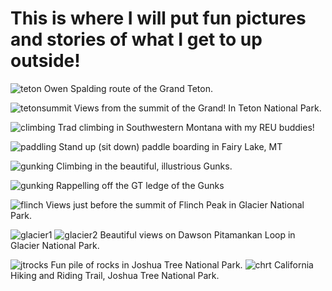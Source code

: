 # This is where I will put fun pictures and stories of what I get to up outside!

![teton](images/teton.JPG)
Owen Spalding route of the Grand Teton. 

![tetonsummit](images/tetonsummit.JPG)
Views from the summit of the Grand! In Teton National Park.



![climbing](images/climbing.JPG)
Trad climbing in Southwestern Montana with my REU buddies!

![paddling](images/paddling.JPG)
Stand up (sit down) paddle boarding in Fairy Lake, MT

![gunking](images/gunking.JPG)
Climbing in the beautiful, illustrious Gunks. 

![gunking](images/rappelling.png)
Rappelling off the GT ledge of the Gunks

![flinch](images/flinch.jpeg)
Views just before the summit of Flinch Peak in Glacier National Park. 

![glacier1](images/glacier1.jpeg)
![glacier2](images/glacier2.jpeg)
Beautiful views on Dawson Pitamankan Loop in Glacier National Park. 

![jtrocks](images/jtrocks.jpeg)
Fun pile of rocks in Joshua Tree National Park.
![chrt](images/chrt.jpeg)
California Hiking and Riding Trail, Joshua Tree National Park. 





